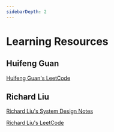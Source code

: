 ```yaml
---
sidebarDepth: 2
---
```

# Learning Resources 

## Huifeng Guan

[Huifeng Guan's LeetCode](https://github.com/wisdompeak/LeetCode)

## Richard Liu
[Richard Liu's System Design Notes](https://liuzhenglaichn.gitbook.io/system-design/)

[Richard Liu's LeetCode](https://github.com/lzl124631x/LeetCode)